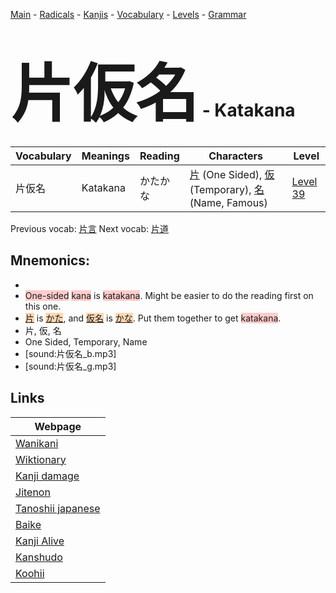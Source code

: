 <style> bigfont {font-size: 100px}</style>
[Main](../README.md) -
[Radicals](../radicals.md) -
[Kanjis](../kanjis.md) -
[Vocabulary](../vocabulary.md) -
[Levels](../levels.md) -
[Grammar](../grammar.md)
# <bigfont> 片仮名</bigfont> - Katakana 

| Vocabulary | Meanings | Reading | Characters | Level |
| --- | --- | --- | --- | --- |
| 片仮名 | Katakana | かたかな |  [片](../kanjis/片.md) (One Sided), [仮](../kanjis/仮.md) (Temporary), [名](../kanjis/名.md) (Name, Famous) | [Level 39](../levels/wk_level39.md) |

Previous vocab: [片言](片言.md) Next vocab: [片道](片道.md) 

## Mnemonics:

* 
* <span style="background-color:#ffcccb"> One-sided</span> <span style="background-color:#ffcccb"> kana</span> is <span style="background-color:#ffcccb"> katakana</span>. Might be easier to do the reading first on this one.
* <span style="background-color:#fed8b1"> [片](https://jisho.org/search/片)</span> is <span style="background-color:#fed8b1"> [かた](https://jisho.org/search/かた)</span>, and <span style="background-color:#fed8b1"> [仮名](https://jisho.org/search/仮名)</span> is <span style="background-color:#fed8b1"> [かな](https://jisho.org/search/かな)</span>. Put them together to get <span style="background-color:#ffcccb"> katakana</span>.
* 片, 仮, 名
* One Sided, Temporary, Name
* [sound:片仮名_b.mp3]
* [sound:片仮名_g.mp3]


## Links 

| Webpage |
| --- |
| [Wanikani          ](https://www.wanikani.com/kanji/片仮名) |
| [Wiktionary        ](https://en.wiktionary.org/wiki/片仮名) |
| [Kanji damage      ](http://www.kanjidamage.com/kanji/search?utf8=✓&q=片仮名) |
| [Jitenon           ](https://jitenon.com/kanji/片仮名) |
| [Tanoshii japanese ](https://www.tanoshiijapanese.com/dictionary/kanji.cfm?k=片仮名) |
| [Baike             ](https://baike.baidu.com/item/片仮名) |
| [Kanji Alive       ](https://app.kanjialive.com/片仮名) |
| [Kanshudo          ](https://www.kanshudo.com/searchmn?q=片仮名) |
| [Koohii            ](https://kanji.koohii.com/study/kanji/片仮名) |
